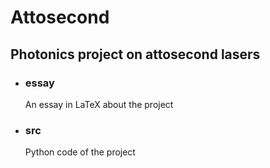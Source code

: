 # Attosecond

## Photonics project on attosecond lasers

- ### essay
  An essay in LaTeX about the project
- ### src
  Python code of the project
